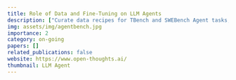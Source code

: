 ```yaml
---
title: Role of Data and Fine-Tuning on LLM Agents
description: ["Curate data recipes for TBench and SWEBench Agent tasks, to evaluate their role on LLM Agents. Image represents an LLM agent working with interactive tasks (taken from AgentBench github repository)."]
img: assets/img/agentbench.jpg
importance: 2
category: on-going
papers: []
related_publications: false
website: https://www.open-thoughts.ai/
thumbnail: LLM Agent
---
```



